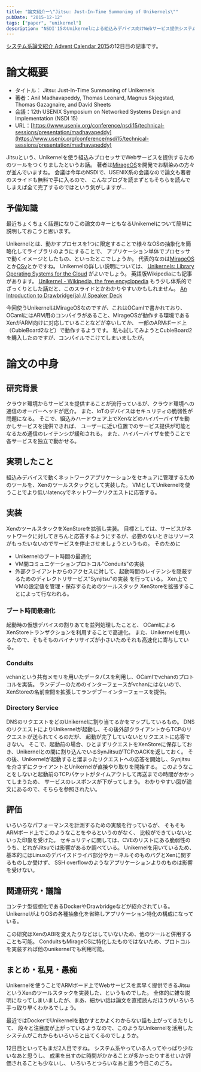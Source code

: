 ```yaml
---
title: "論文紹介ー\"Jitsu: Just-In-Time Summoning of Unikernels\""
pubDate: "2015-12-12"
tags: ["paper", "unikernel"]
description: "NSDI'15のUnikernelによる組込みデバイス向けWebサービス提供システムJitsuの論文紹介"
---
```


[システム系論文紹介 Advent Calendar 2015](http://www.adventar.org/calendars/828)の12日目の記事です。

# 論文概要
* タイトル： Jitsu: Just-In-Time Summoning of Unikernels
* 著者：Anil Madhavapeddy, Thomas Leonard, Magnus Skjegstad, Thomas Gazagnaire, and David Sheets
* 会議：12th USENIX Symposium on Networked Systems Design and Implementation (NSDI 15)
* URL：[https://www.usenix.org/conference/nsdi15/technical-sessions/presentation/madhavapeddy](https://www.usenix.org/conference/nsdi15/technical-sessions/presentation/madhavapeddy)

Jitsuという、Unikernelを使う組込みプロセッサでWebサービスを提供するためのツールをつくりましたというお話。
著者は[MirageOS](https://mirage.io/)を開発でお馴染みの方々が並んでいますね。
会議は今年のNSDIで、USENIX系の会議なので論文も著者のスライドも無料で手に入るので、
こんなブログを読まずともそちらを読んでしまえば全て完了するのではという気がしますが…

## 予備知識
最近ちょくちょく話題になりこの論文のキーともなるUnikernelについて簡単に説明しておこうと思います。

Unikernelとは、動かすプロセスを1つに限定することで様々なOSの抽象化を簡略化してライブラリのようにすることで、
アプリケーション単体でプロセッサで動くイメージとしたもの、といったとこでしょうか。
代表的なのは[MirageOS](https://mirage.io/)とか[OSv](http://osv.io/)とかですね。
Unikernelの詳しい説明については、
[Unikernels: Library Operating Systems for the Cloud](http://anil.recoil.org/papers/2013-asplos-mirage.pdf)
がよいでしょう。
英語版Wikipediaにも記事があります。
[Unikernel - Wikipedia, the free encyclopedia](https://en.wikipedia.org/wiki/Unikernel)
もう少し体系的でざっくりとした話だと、このスライドとかわかりやすいかもしれません。
[An Introduction to Drawbridge(ja) // Speaker Deck](https://speakerdeck.com/ntddk/an-introduction-to-drawbridge-ja)

今回使うUnikernelはMirageOSなのですが、これはOCamlで書かれており、
OCamlにはARM用のコンパイラがあること、MirageOSが動作する環境であるXenがARM向けに対応していることなどが幸いしてか、
一部のARMボード上（CubieBoard2など）で動作するようです。
私も試してみようとCubieBoard2を購入したのですが、コンパイルでこけてしまいましたが。

# 論文の中身
## 研究背景
クラウド環境からサービスを提供することが流行っているが、クラウド環境への通信のオーバーヘッドが厄介。
また、IoTのデバイスはセキュリティの脆弱性が問題になる。
そこで、組込みハードウェア上でXenなどのハイパーバイザを動かしサービスを提供できれば、
ユーザーに近い位置でのサービス提供が可能となるため通信のレイテンシが緩和される。
また、ハイパーバイザを使うことで各サービスを独立で動かせる。

## 実現したこと
組込みデバイスで動くネットワークアプリケーションをセキュアに管理するためのツールを、Xenのツールスタックとして実装した。
VMとしてUnikernelを使うことでより低いlatencyでネットワークリクエストに応答する。

## 実装
XenのツールスタックをXenStoreを拡張し実装。
目標としては、サービスがネットワークに対してきちんと応答するようにするが、必要のないときはリソースがもったいないのでサービスを停止させましょうというもの。
そのために
* Unikernelのブート時間の最適化
* VM間コミュニケーションプロトコル"Conduits"の実装
* 外部クライアントからのアクセスに対して、起動時間のレイテンシを隠蔽するためのディレクトリサービス"Synjitsu"の実装
を行っている。
Xen上でVMの設定値を管理・保存するためのツールスタック
XenStoreを拡張することによって行なわれる。

### ブート時間最適化
起動時の仮想デバイスの割りあてを並列処理したことと、
OCamlによるXenStoreトランザクションを利用することで高速化。
また、Unikernelを用いるたので、そもそものバイナリサイズが小さいためそれも高速化に寄与している。

### Conduits
vchanという共有メモリを用いたデータパスを利用し、OCamlでvchanのプロトコルを実装。
ランデブーのためのインターフェースがvchanにはないので、XenStoreの名前空間を拡張してランデブーインターフェースを提供。

### Directory Service
DNSのリクエストをどのUnikernelに割り当てるかをマップしているもの。
DNSのリクエストによりUnikernelが起動し、その後外部クライアントからTCPのリクエストが送られてくるのだが、
起動が完了していないとリクエストに応答できない。
そこで、起動前の場合、ひとまずリクエストをXenStoreに保存しておき、Unikernelとの間に割り込んでいるSynJitsuがTCPのACKを返しておく。
その後、Unikernelが起動すると溜まったリクエストへの応答を開始し、Synjitsuを介さずにクライアントとUnikernelが直接やり取りを開始する。
このようなことをしないと起動前のTCPパケットがタイムアウトして再送までの時間がかかってしまうため、
サービスのレスポンスが下がってしまう。
わかりやすい図が論文にあるので、そちらを参照されたい。

## 評価
いろいろなパフォーマンスを計測するための実験を行っているが、
そもそもARMボード上でこのようなことをやるというのがなく、
比較ができていないといった印象を受けた。
セキュリティに関しては、CVEのリストにある脆弱性のうち、どれがJitsuでは影響があるか調べている。
Unikernelを用いているため、
基本的にはLinuxのデバイスドライバ部分やカーネルそのものバグとXenに関するものしか受けず、
SSH overflowのようなアプリケーションよりのものは影響を受けない。

## 関連研究・議論
コンテナ型仮想化であるDockerやDrawbridgeなどが紹介されている。
UnikernelがよりOSの各種抽象化を省略しアプリケーション特化の構成になっている。

この研究はXenのABIを変えたりなどはしていないため、他のツールと併用することも可能。
ConduitsもMirageOSに特化したものではないため、プロトコルを実装すれば他のunikernelでも利用可能。

## まとめ・私見・愚痴
Unikernelを使うことでARMボード上でWebサービスを素早く提供できるJitsuというXenのツールスタックを実装した、というものでした。
全体的に雑な説明になってしまいましたが、まあ、細かい話は論文を直接読んだほうがいろいろ手っ取り早くわかるでしょう。

最近ではDockerでUnikernelを動かすとかよくわからない話も上がってきたりして、
段々と注目度が上がっているようなので、このようなUnikernelを活用したシステムがこれからもいろいろと出てくるのでしょうか。

12日目といってもまだ2人目ですね。
システム系やっている人ってやっぱり少ないなあと思うし、
成果を出すのに時間がかかることが多かったりするせいか評価されることも少ないし、
いろいろとつらいなあと思う今日このごろ。
